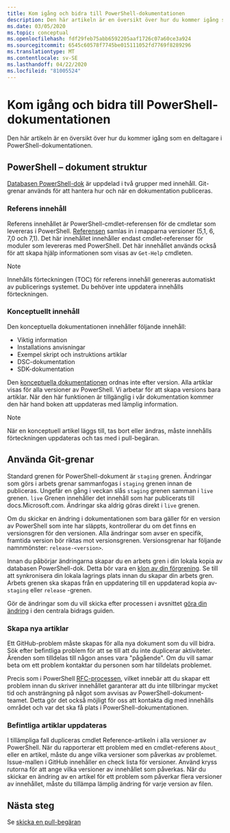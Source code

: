 ```yaml
---
title: Kom igång och bidra till PowerShell-dokumentationen
description: Den här artikeln är en översikt över hur du kommer igång som en deltagare i PowerShell-dokumentationen.
ms.date: 03/05/2020
ms.topic: conceptual
ms.openlocfilehash: fdf29feb75abb6592205aaf1726c07a60ce3a924
ms.sourcegitcommit: 6545c60578f7745be015111052fd7769f8289296
ms.translationtype: MT
ms.contentlocale: sv-SE
ms.lasthandoff: 04/22/2020
ms.locfileid: "81005524"
---
```

# <a name="get-started-contributing-to-powershell-documentation"></a>Kom igång och bidra till PowerShell-dokumentationen

Den här artikeln är en översikt över hur du kommer igång som en deltagare i PowerShell-dokumentationen.

## <a name="powershell-docs-structure"></a>PowerShell – dokument struktur

[Databasen PowerShell-dok][psdocs] är uppdelad i två grupper med innehåll. Git-grenar används för att hantera hur och när en dokumentation publiceras.

### <a name="reference-content"></a>Referens innehåll

Referens innehållet är PowerShell-cmdlet-referensen för de cmdletar som levereras i PowerShell.
[Referensen][ref] samlas in i mapparna versioner (5,1, 6, 7,0 och 7,1). Det här innehållet innehåller endast cmdlet-referenser för moduler som levereras med PowerShell. Det här innehållet används också för att skapa hjälp informationen som visas av `Get-Help` cmdleten.

> [!NOTE]
> Innehålls förteckningen (TOC) för referens innehåll genereras automatiskt av publicerings systemet. Du behöver inte uppdatera innehålls förteckningen.

### <a name="conceptual-content"></a>Konceptuellt innehåll

Den konceptuella dokumentationen innehåller följande innehåll:

- Viktig information
- Installations anvisningar
- Exempel skript och instruktions artiklar
- DSC-dokumentation
- SDK-dokumentation

Den [konceptuella dokumentationen][conceptual] ordnas inte efter version. Alla artiklar visas för alla versioner av PowerShell. Vi arbetar för att skapa versions bara artiklar. När den här funktionen är tillgänglig i vår dokumentation kommer den här hand boken att uppdateras med lämplig information.

> [!NOTE]
> När en konceptuell artikel läggs till, tas bort eller ändras, måste innehålls förteckningen uppdateras och tas med i pull-begäran.

## <a name="using-git-branches"></a>Använda Git-grenar

Standard grenen för PowerShell-dokument är `staging` grenen. Ändringar som görs i arbets grenar sammanfogas i `staging` grenen innan de publiceras. Ungefär en gång i veckan slås `staging` grenen samman i `live` grenen. `live` Grenen innehåller det innehåll som har publicerats till docs.Microsoft.com. Ändringar ska aldrig göras direkt i `live` grenen.

Om du skickar en ändring i dokumentationen som bara gäller för en version av PowerShell som inte har släppts, kontrollerar du om det finns en versionsgren för den versionen. Alla ändringar som avser en specifik, framtida version bör riktas mot versionsgrenen. Versionsgrenar har följande namnmönster: `release-<version>`.

Innan du påbörjar ändringarna skapar du en arbets gren i din lokala kopia av databasen PowerShell-dok. Detta bör vara en [klon av din förgrening][fork]. Se till att synkronisera din lokala lagrings plats innan du skapar din arbets gren. Arbets grenen ska skapas från en uppdatering till en uppdaterad kopia av- `staging` eller `release` -grenen.

Gör de ändringar som du vill skicka efter processen i avsnittet [göra din ändring][making-changes] i den centrala bidrags guiden.

### <a name="creating-new-articles"></a>Skapa nya artiklar

Ett GitHub-problem måste skapas för alla nya dokument som du vill bidra. Sök efter befintliga problem för att se till att du inte duplicerar aktiviteter. Ärenden som tilldelas till någon anses vara "pågående". Om du vill samar beta om ett problem kontaktar du personen som har tilldelats problemet.

Precis som i PowerShell [RFC-processen][rfc], vilket innebär att du skapar ett problem innan du skriver innehållet garanterar att du inte tillbringar mycket tid och ansträngning på något som avvisas av PowerShell-dokument-teamet. Detta gör det också möjligt för oss att kontakta dig med innehålls området och var det ska få plats i PowerShell-dokumentationen.

### <a name="updating-existing-articles"></a>Befintliga artiklar uppdateras

I tillämpliga fall dupliceras cmdlet Reference-artikeln i alla versioner av PowerShell. När du rapporterar ett problem med en cmdlet-referens `About_` eller en artikel, måste du ange vilka versioner som påverkas av problemet. Issue-mallen i GitHub innehåller en check lista för versioner. Använd kryss rutorna för att ange vilka versioner av innehållet som påverkas. När du skickar en ändring av en artikel för ett problem som påverkar flera versioner av innehållet, måste du tillämpa lämplig ändring för varje version av filen.

## <a name="next-steps"></a>Nästa steg

Se [skicka en pull-begäran](pull-requests.md)

<!--link refs-->
[conceptual]: https://github.com/MicrosoftDocs/PowerShell-Docs/tree/staging/reference/docs-conceptual
[fork]: /contribute/get-started-setup-local#fork-the-repository
[making-changes]: /contribute/how-to-write-workflows-major#making-your-changes
[psdocs]: https://github.com/MicrosoftDocs/PowerShell-Docs
[ref]: https://github.com/MicrosoftDocs/PowerShell-Docs/tree/staging/reference
[rfc]: https://github.com/PowerShell/powershell-rfc/blob/master/RFC0000-RFC-Process.md